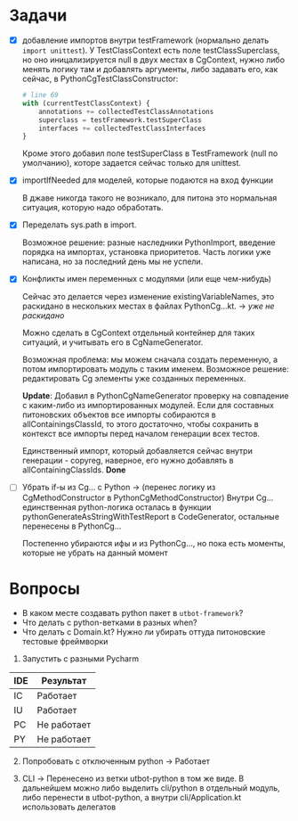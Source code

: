 # Задачи

- [x] добавление импортов внутри testFramework (нормально делать `import unittest`). У TestClassContext есть поле testClassSuperclass, но оно иницализируется null в двух местах в CgContext, нужно либо менять логику там и добавлять аргументы, либо задавать его, как сейчас, в PythonCgTestClassConstructor:
  ```python
  # line 69
  with (currentTestClassContext) {
      annotations += collectedTestClassAnnotations
      superclass = testFramework.testSuperClass
      interfaces += collectedTestClassInterfaces
  }
  ```
  Кроме этого добавил поле testSuperClass в TestFramework (null по умолчанию), которе задается сейчас только для unittest.

- [x] importIfNeeded для моделей, которые подаются на вход функции

  В джаве никогда такого не возникало, для питона это нормальная ситуация, которую надо обработать.

- [x] Переделать sys.path в import.

  Возможное решение: разные наследники PythonImport, введение порядка на импортах, установка приоритетов. Часть логики уже написана, но за последний день мы не успели.

- [x] Конфликты имен переменных с модулями (или еще чем-нибудь)

  Сейчас это делается через изменение existingVariableNames, это раскидано в нескольких местах в файлах PythonCg...kt. -> _уже не раскидано_
  
  Можно сделать в CgContext отдельный контейнер для таких ситуаций, и учитывать его в CgNameGenerator.
  
  Возможная проблема: мы можем сначала создать переменную, а потом импортировать модуль с таким именем. Возможное решение: редактировать Cg элементы уже созданных переменных.

  __Update__: Добавил в PythonCgNameGenerator проверку на совпадение c каким-либо из импортированных модулей. Если для составных питоновских объектов все импорты собираются в allContainingsClassId, то этого достаточно, чтобы сохранить в контекст все импорты перед началом генерации всех тестов.

  Единственный импорт, который добавляется сейчас внутри генерации - copyreg, наверное, его нужно добавлять в allContainingClassIds. __Done__

- [ ] Убрать if-ы из Cg... с Python -> (перенес логику из CgMethodConstructor в PythonCgMethodConstructor)
  Внутри Cg... единственная python-логика осталась в функции pythonGenerateAsStringWithTestReport в CodeGenerator, остальные перенесены в PythonCg...
  
  Постепенно убираются ифы и из PythonCg..., но пока есть моменты, которые не убрать на данный момент

 
# Вопросы
* В каком месте создавать python пакет в `utbot-framework`? 
* Что делать с python-ветками в разных when?
* Что делать с Domain.kt? Нужно ли убирать оттуда питоновские тестовые фреймворки


1. Запустить с разными Pycharm
 
| IDE | Результат   |
|-----|-------------|
| IC  | Работает    |
| IU  | Работает    |
| PC  | Не работает |
| PY  | Не работает |

2. Попробовать с отключенным python -> Работает

3. CLI -> Перенесено из ветки utbot-python в том же виде. В дальнейшем можно либо выделить cli/python в отдельный модуль, либо перенести в utbot-python, а внутри cli/Application.kt использовать делегатов